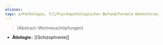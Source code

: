```yaml
---
aliases: 
tags: a/Pathologie, f/💭/Psychopathologischer-Befund/Formale-Denkstörung, m/m31
---
```

> (Abstract::Wortneuschöpfungen)
- **Ätiologie**:: [[Schizophrenie]]